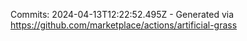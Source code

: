 Commits: 2024-04-13T12:22:52.495Z - Generated via https://github.com/marketplace/actions/artificial-grass
<br>
